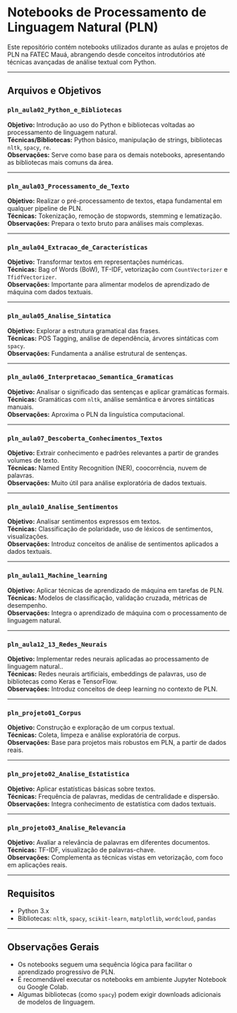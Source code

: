 # Notebooks de Processamento de Linguagem Natural (PLN)

Este repositório contém notebooks utilizados durante as aulas e projetos de PLN na FATEC Mauá, abrangendo desde conceitos introdutórios até técnicas avançadas de análise textual com Python.

---

## Arquivos e Objetivos

### `pln_aula02_Python_e_Bibliotecas`
**Objetivo:** Introdução ao uso do Python e bibliotecas voltadas ao processamento de linguagem natural.  
**Técnicas/Bibliotecas:** Python básico, manipulação de strings, bibliotecas `nltk`, `spacy`, `re`.  
**Observações:** Serve como base para os demais notebooks, apresentando as bibliotecas mais comuns da área.

---

### `pln_aula03_Processamento_de_Texto`
**Objetivo:** Realizar o pré-processamento de textos, etapa fundamental em qualquer pipeline de PLN.  
**Técnicas:** Tokenização, remoção de stopwords, stemming e lematização.  
**Observações:** Prepara o texto bruto para análises mais complexas.

---

### `pln_aula04_Extracao_de_Características`
**Objetivo:** Transformar textos em representações numéricas.  
**Técnicas:** Bag of Words (BoW), TF-IDF, vetorização com `CountVectorizer` e `TfidfVectorizer`.  
**Observações:** Importante para alimentar modelos de aprendizado de máquina com dados textuais.

---

### `pln_aula05_Analise_Sintatica`
**Objetivo:** Explorar a estrutura gramatical das frases.  
**Técnicas:** POS Tagging, análise de dependência, árvores sintáticas com `spacy`.  
**Observações:** Fundamenta a análise estrutural de sentenças.

---

### `pln_aula06_Interpretacao_Semantica_Gramaticas`
**Objetivo:** Analisar o significado das sentenças e aplicar gramáticas formais.  
**Técnicas:** Gramáticas com `nltk`, análise semântica e árvores sintáticas manuais.  
**Observações:** Aproxima o PLN da linguística computacional.

---

### `pln_aula07_Descoberta_Conhecimentos_Textos`
**Objetivo:** Extrair conhecimento e padrões relevantes a partir de grandes volumes de texto.  
**Técnicas:** Named Entity Recognition (NER), coocorrência, nuvem de palavras.  
**Observações:** Muito útil para análise exploratória de dados textuais.

---

### `pln_aula10_Analise_Sentimentos`
**Objetivo:** Analisar sentimentos expressos em textos.  
**Técnicas:** Classificação de polaridade, uso de léxicos de sentimentos, visualizações.  
**Observações:** Introduz conceitos de análise de sentimentos aplicados a dados textuais.

---

### `pln_aula11_Machine_learning`
**Objetivo:** Aplicar técnicas de aprendizado de máquina em tarefas de PLN.  
**Técnicas:** Modelos de classificação, validação cruzada, métricas de desempenho.  
**Observações:** Integra o aprendizado de máquina com o processamento de linguagem natural.

---

### `pln_aula12_13_Redes_Neurais`
**Objetivo:** Implementar redes neurais aplicadas ao processamento de linguagem natural..  
**Técnicas:** Redes neurais artificiais, embeddings de palavras, uso de bibliotecas como Keras e TensorFlow.  
**Observações:** Introduz conceitos de deep learning no contexto de PLN.

---


### `pln_projeto01_Corpus`
**Objetivo:** Construção e exploração de um corpus textual.  
**Técnicas:** Coleta, limpeza e análise exploratória de corpus.  
**Observações:** Base para projetos mais robustos em PLN, a partir de dados reais.

---

### `pln_projeto02_Analise_Estatistica`
**Objetivo:** Aplicar estatísticas básicas sobre textos.  
**Técnicas:** Frequência de palavras, medidas de centralidade e dispersão.  
**Observações:** Integra conhecimento de estatística com dados textuais.

---

### `pln_projeto03_Analise_Relevancia`
**Objetivo:** Avaliar a relevância de palavras em diferentes documentos.  
**Técnicas:** TF-IDF, visualização de palavras-chave.  
**Observações:** Complementa as técnicas vistas em vetorização, com foco em aplicações reais.

---

## Requisitos

- Python 3.x  
- Bibliotecas: `nltk`, `spacy`, `scikit-learn`, `matplotlib`, `wordcloud`, `pandas`

---

## Observações Gerais

- Os notebooks seguem uma sequência lógica para facilitar o aprendizado progressivo de PLN.
- É recomendável executar os notebooks em ambiente Jupyter Notebook ou Google Colab.
- Algumas bibliotecas (como `spacy`) podem exigir downloads adicionais de modelos de linguagem.
